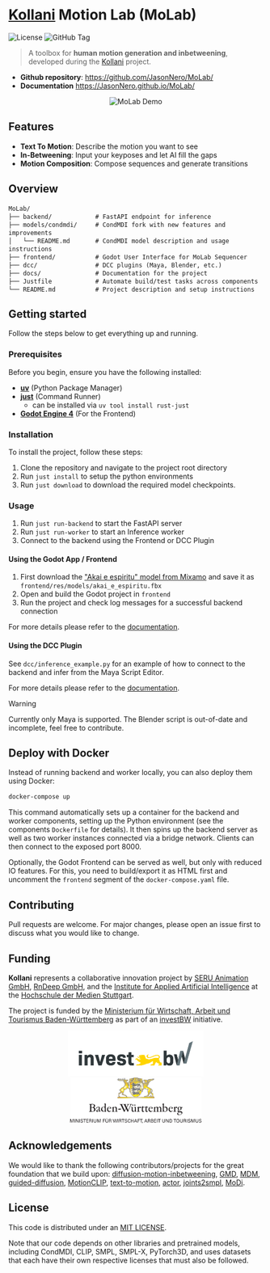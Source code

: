 # [Kollani](https://ai.hdm-stuttgart.de/research/kollani/) Motion Lab (MoLab)

![License](https://img.shields.io/github/license/JasonNero/MoLab)
![GitHub Tag](https://img.shields.io/github/v/tag/JasonNero/MoLab)


> A toolbox for **human motion generation and inbetweening**, developed during the [Kollani](https://ai.hdm-stuttgart.de/research/kollani/) project.

- **Github repository**: <https://github.com/JasonNero/MoLab/>
- **Documentation** <https://JasonNero.github.io/MoLab/>

<div align="center">
  <img src="docs/assets/MoLab_demo.gif" alt="MoLab Demo" style="max-width: 80%; height: auto;" />
</div>

## Features

- **Text To Motion**: Describe the motion you want to see
- **In-Betweening**: Input your keyposes and let AI fill the gaps
- **Motion Composition**: Compose sequences and generate transitions

## Overview

```
MoLab/
├── backend/            # FastAPI endpoint for inference
├── models/condmdi/     # CondMDI fork with new features and improvements
│   └── README.md       # CondMDI model description and usage instructions
├── frontend/           # Godot User Interface for MoLab Sequencer
├── dcc/                # DCC plugins (Maya, Blender, etc.)
├── docs/               # Documentation for the project
├── Justfile            # Automate build/test tasks across components
└── README.md           # Project description and setup instructions
```

## Getting started

Follow the steps below to get everything up and running.

### Prerequisites

Before you begin, ensure you have the following installed:

- [**uv**](https://docs.astral.sh/uv/) (Python Package Manager)
- [**just**](https://github.com/casey/just) (Command Runner)
  - can be installed via `uv tool install rust-just`
- [**Godot Engine 4**](https://godotengine.org) (For the Frontend)

### Installation

To install the project, follow these steps:

1. Clone the repository and navigate to the project root directory
2. Run `just install` to setup the python environments
3. Run `just download` to download the required model checkpoints.

### Usage

1. Run `just run-backend` to start the FastAPI server
2. Run `just run-worker` to start an Inference worker
3. Connect to the backend using the Frontend or DCC Plugin

#### Using the Godot App / Frontend

1. First download the ["Akai e espiritu" model from Mixamo](https://www.mixamo.com/#/?page=1&query=akai&type=Character) and save it as `frontend/res/models/akai_e_espiritu.fbx`
2. Open and build the Godot project in `frontend`
3. Run the project and check log messages for a successful backend connection

For more details please refer to the [documentation](https://JasonNero.github.io/MoLab/).

#### Using the DCC Plugin

See `dcc/inference_example.py` for an example of how to connect to the backend and infer from the Maya Script Editor.

For more details please refer to the [documentation](https://JasonNero.github.io/MoLab/).

> [!WARNING]
> Currently only Maya is supported.
> The Blender script is out-of-date and incomplete, feel free to contribute.

## Deploy with Docker

Instead of running backend and worker locally, you can also deploy them using Docker:

```bash
docker-compose up
```

This command automatically sets up a container for the backend and worker components, setting up the Python environment (see the components `Dockerfile` for details).
It then spins up the backend server as well as two worker instances connected via a bridge network.
Clients can then connect to the exposed port 8000.

Optionally, the Godot Frontend can be served as well, but only with reduced IO features.
For this, you need to build/export it as HTML first and uncomment the `frontend` segment of the `docker-compose.yaml` file.

## Contributing

Pull requests are welcome. For major changes, please open an issue first
to discuss what you would like to change.

## Funding

**Kollani** represents a collaborative innovation project by [SERU Animation GmbH](https://www.seru-animation.com), [RnDeep GmbH](https://rndeep.com/), and the [Institute for Applied Artificial Intelligence](https://ai.hdm-stuttgart.de) at the [Hochschule der Medien Stuttgart](https://www.hdm-stuttgart.de).

The project is funded by the [Ministerium für Wirtschaft, Arbeit und Tourismus Baden-Württemberg](https://wm.baden-wuerttemberg.de/de/startseite) as part of an [investBW](https://invest-bw.de) initiative.

<p align="center">
  <img src="docs/assets/logo-invest-bw.png" height="90" />
  <img src="docs/assets/logo-wm.png" height="90" /> 
</p>

## Acknowledgements

We would like to thank the following contributors/projects for the great foundation that we build upon:
[diffusion-motion-inbetweening](https://github.com/setarehc/diffusion-motion-inbetweening), [GMD](https://github.com/korrawe/guided-motion-diffusion), [MDM](https://github.com/GuyTevet/motion-diffusion-model), [guided-diffusion](https://github.com/openai/guided-diffusion), [MotionCLIP](https://github.com/GuyTevet/MotionCLIP), [text-to-motion](https://github.com/EricGuo5513/text-to-motion), [actor](https://github.com/Mathux/ACTOR), [joints2smpl](https://github.com/wangsen1312/joints2smpl), [MoDi](https://github.com/sigal-raab/MoDi).

## License

This code is distributed under an [MIT LICENSE](LICENSE).

Note that our code depends on other libraries and pretrained models, including CondMDI, CLIP, SMPL, SMPL-X, PyTorch3D, and uses datasets that each have their own respective licenses that must also be followed.
